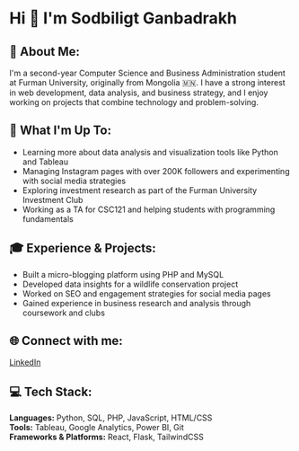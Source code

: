 # Hi 👋 I'm Sodbiligt Ganbadrakh

## 💫 About Me:
I'm a second-year Computer Science and Business Administration student at Furman University, originally from Mongolia 🇲🇳. I have a strong interest in web development, data analysis, and business strategy, and I enjoy working on projects that combine technology and problem-solving.

## 🚀 What I'm Up To:
- Learning more about data analysis and visualization tools like Python and Tableau
- Managing Instagram pages with over 200K followers and experimenting with social media strategies
- Exploring investment research as part of the Furman University Investment Club
- Working as a TA for CSC121 and helping students with programming fundamentals

## 🎓 Experience & Projects:
- Built a micro-blogging platform using PHP and MySQL
- Developed data insights for a wildlife conservation project
- Worked on SEO and engagement strategies for social media pages
- Gained experience in business research and analysis through coursework and clubs

## 🌐 Connect with me:
[LinkedIn](https://www.linkedin.com/in/sodbiligt/)

## 💻 Tech Stack:
**Languages:** Python, SQL, PHP, JavaScript, HTML/CSS  
**Tools:** Tableau, Google Analytics, Power BI, Git  
**Frameworks & Platforms:** React, Flask, TailwindCSS
